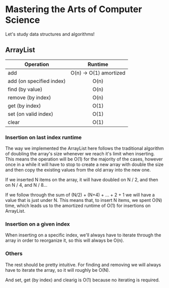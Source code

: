 # Mastering the Arts of Computer Science 

Let's study data structures and algorithms!

## ArrayList

| Operation     | Runtime       |
| ------------- |:-------------:|
| add           | O(n)  -> O(1) amortized        |
| add (on specified index)   | O(n)          |
| find (by value)          | O(n)     |
| remove (by index)       | O(n)     |
| get (by index)          | O(1)     |
| set  (on valid index)         | O(1)     |
| clear         | O(1)     |

### Insertion on last index runtime

The way we implemented the ArrayList here follows the traditional algorithm of doubling the array's size whenever we reach it's limit when inserting. This means the operation will be O(1) for the majority of the cases, however once in a while it will have to stop to create a new array with double the size and then copy the existing values from the old array into the new one.

If we inserted N items on the array, it will have doubled on N / 2, and then on N / 4, and N / 8...

If we follow through the sum of (N/2) + (N+4) + ... + 2 + 1 we will have a value that is just under N. This means that, to insert N items, we spent O(N) time, which leads us to the amortized runtime of O(1) for insertions on ArrayList.

### Insertion on a given index

When inserting on a specific index, we'll always have to iterate through the array in order to reorganize it, so this will always be O(n).

### Others

The rest should be pretty intuitive. For finding and removing we will always have to iterate the array, so it will roughly be O(N).

And set, get (by index) and clearig is O(1) because no iterating is required.